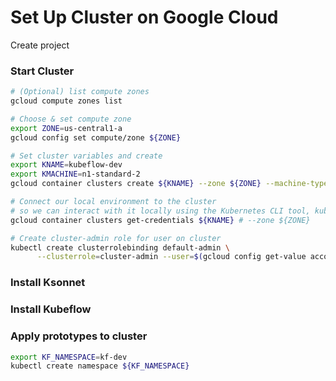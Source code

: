 # Set Up Cluster on Google Cloud

Create project

### Start Cluster

```bash
# (Optional) list compute zones
gcloud compute zones list

# Choose & set compute zone
export ZONE=us-central1-a
gcloud config set compute/zone ${ZONE}

# Set cluster variables and create
export KNAME=kubeflow-dev
export KMACHINE=n1-standard-2
gcloud container clusters create ${KNAME} --zone ${ZONE} --machine-type ${KMACHINE}

# Connect our local environment to the cluster 
# so we can interact with it locally using the Kubernetes CLI tool, kubectl:
gcloud container clusters get-credentials ${KNAME} # --zone ${ZONE}

# Create cluster-admin role for user on cluster
kubectl create clusterrolebinding default-admin \
      --clusterrole=cluster-admin --user=$(gcloud config get-value account)


```

### Install Ksonnet



### Install Kubeflow


### Apply prototypes to cluster

```bash
export KF_NAMESPACE=kf-dev
kubectl create namespace ${KF_NAMESPACE}
```
